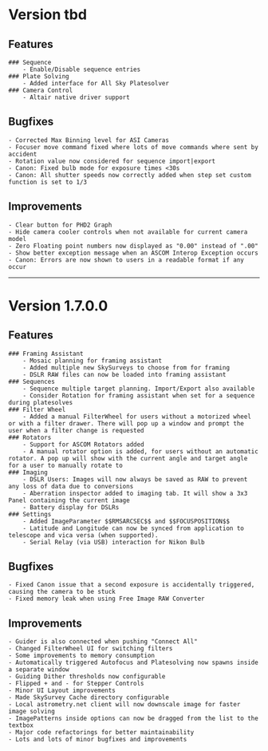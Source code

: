 # Version tbd

## Features

    ### Sequence
        - Enable/Disable sequence entries
    ### Plate Solving
        - Added interface for All Sky Platesolver
    ### Camera Control
        - Altair native driver support


## Bugfixes

    - Corrected Max Binning level for ASI Cameras
    - Focuser move command fixed where lots of move commands where sent by accident
    - Rotation value now considered for sequence import|export
    - Canon: Fixed bulb mode for exposure times <30s
    - Canon: All shutter speeds now correctly added when step set custom function is set to 1/3

## Improvements

    - Clear button for PHD2 Graph
    - Hide camera cooler controls when not available for current camera model
    - Zero Floating point numbers now displayed as "0.00" instead of ".00"
    - Show better exception message when an ASCOM Interop Exception occurs
    - Canon: Errors are now shown to users in a readable format if any occur

___

# Version 1.7.0.0

## Features

    ### Framing Assistant
        - Mosaic planning for framing assistant
        - Added multiple new SkySurveys to choose from for framing
        - DSLR RAW files can now be loaded into framing assistant
    ### Sequences
        - Sequence multiple target planning. Import/Export also available 
        - Consider Rotation for framing assistant when set for a sequence during platesolves
    ### Filter Wheel
        - Added a manual FilterWheel for users without a motorized wheel or with a filter drawer. There will pop up a window and prompt the user when a filter change is requested    
    ### Rotators
        - Support for ASCOM Rotators added
        - A manual rotator option is added, for users without an automatic rotator. A pop up will show with the current angle and target angle for a user to manually rotate to
    ### Imaging
        - DSLR Users: Images will now always be saved as RAW to prevent any loss of data due to conversions
        - Aberration inspector added to imaging tab. It will show a 3x3 Panel containing the current image
        - Battery display for DSLRs
    ### Settings
        - Added ImageParameter $$RMSARCSEC$$ and $$FOCUSPOSITION$$
        - Latitude and Longitude can now be synced from application to telescope and vica versa (when supported).
        - Serial Relay (via USB) interaction for Nikon Bulb

## Bugfixes

    - Fixed Canon issue that a second exposure is accidentally triggered, causing the camera to be stuck
    - Fixed memory leak when using Free Image RAW Converter

## Improvements

    - Guider is also connected when pushing "Connect All"
    - Changed FilterWheel UI for switching filters
    - Some improvements to memory consumption
    - Automatically triggered Autofocus and Platesolving now spawns inside a separate window
    - Guiding Dither thresholds now configurable
    - Flipped + and - for Stepper Controls
    - Minor UI Layout improvements
    - Made SkySurvey Cache directory configurable
    - Local astrometry.net client will now downscale image for faster image solving
    - ImagePatterns inside options can now be dragged from the list to the textbox
    - Major code refactorings for better maintainability
    - Lots and lots of minor bugfixes and improvements